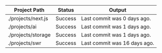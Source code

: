 | Project Path | Status | Output |
| --- | --- | --- | 
| ./projects/next.js | Success | Last commit was 0 days ago. |
| ./projects/ai | Success | Last commit was 1 days ago. |
| ./projects/storage | Success | Last commit was 1 days ago. |
| ./projects/swr | Success | Last commit was 16 days ago. |
